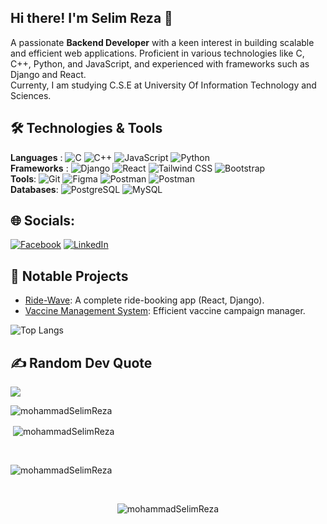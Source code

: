 ## Hi there! I'm Selim Reza 👋
A passionate **Backend Developer** with a keen interest in building scalable and efficient web applications. Proficient in various technologies like C, C++, Python, and JavaScript, and experienced with frameworks such as Django and React.<br> Currenty, I am studying C.S.E at University Of Information Technology and Sciences.




## 🛠️ Technologies & Tools

<p align="left">
  <strong>Languages</strong> :
  <img src="https://img.shields.io/badge/c-%2300599C.svg?style=flat-square&logo=c&logoColor=white" alt="C" />
  <img src="https://img.shields.io/badge/c++-%2300599C.svg?style=flat-square&logo=c%2B%2B&logoColor=white" alt="C++" />
  <img src="https://img.shields.io/badge/javascript-%23323330.svg?style=flat-square&logo=javascript&logoColor=%23F7DF1E" alt="JavaScript" />
  <img src="https://img.shields.io/badge/python-%2314354C.svg?style=flat-square&logo=python&logoColor=white" alt="Python" />
  <br>
  <strong>Frameworks</strong> :
  <img src="https://img.shields.io/badge/django-%23092E20.svg?style=flat-square&logo=django&logoColor=white" alt="Django" />
  <img src="https://img.shields.io/badge/react-%2320232a.svg?style=flat-square&logo=react&logoColor=%2361DAFB" alt="React" />
  <img src="https://img.shields.io/badge/tailwindcss-%2338B2AC.svg?style=flat-square&logo=tailwind-css&logoColor=white" alt="Tailwind CSS" />
  <img src="https://img.shields.io/badge/bootstrap-%23563D7C.svg?style=flat-square&logo=bootstrap&logoColor=white" alt="Bootstrap" />
  <br>
 <strong>Tools</strong>:
  <img src="https://img.shields.io/badge/git-%23F05032.svg?style=flat-square&logo=git&logoColor=white" alt="Git" />
  <img src="https://img.shields.io/badge/figma-%23F24E1E.svg?style=flat-square&logo=figma&logoColor=white" alt="Figma" />
  <img src="" alt="Postman"/>
  <img src="https://img.shields.io/badge/Postman-FF6C37?style=flat-square&logo=postman&logoColor=white" alt="Postman"/>
  <br>
 <strong>Databases</strong>:
  <img src="https://img.shields.io/badge/postgresql-%23336791.svg?style=flat-square&logo=postgresql&logoColor=white" alt="PostgreSQL" />
  <img src="https://img.shields.io/badge/mysql-%2300f.svg?style=flat-square&logo=mysql&logoColor=white" alt="MySQL" />
</p>

## 🌐 Socials:
[![Facebook](https://img.shields.io/badge/Facebook-%231877F2.svg?logo=Facebook&logoColor=white)](https://facebook.com/https://www.facebook.com/srreza1999/) 
[![LinkedIn](https://img.shields.io/badge/LinkedIn-%230077B5.svg?logo=linkedin&logoColor=white)](https://linkedin.com/in/https://www.linkedin.com/in/selim-reza-a38a37318/) 

## 🚀 Notable Projects
- [Ride-Wave](https://github.com/mohammadSelimReza/Ride_wave_client): A complete ride-booking app (React, Django).
- [Vaccine Management System](https://github.com/mohammadSelimReza/Vaccine_Management_System): Efficient vaccine campaign manager.


![Top Langs](https://github-readme-stats.vercel.app/api/top-langs/?username=mohammadSelimReza&layout=compact)

## ✍️ Random Dev Quote
![](https://quotes-github-readme.vercel.app/api?type=horizontal&theme=radical)
<br>
<p><img align="left" src="https://github-readme-stats.vercel.app/api/top-langs?username=mohammadselimreza&show_icons=true&locale=en&layout=compact" alt="mohammadSelimReza" /></p>
<br>
<p>&nbsp;<img align="center" src="https://github-readme-stats.vercel.app/api?username=mohammadselimreza&show_icons=true&locale=en" alt="mohammadSelimReza" /></p>
<br>
<p><img align="center" src="https://github-readme-streak-stats.herokuapp.com/?user=mohammadSelimReza&" alt="mohammadSelimReza" /></p>
<br>
<p align="center"> <img src="https://komarev.com/ghpvc/?username=mohammadselimreza&label=Profile%20views&color=0e75b6&style=flat" alt="mohammadSelimReza" /> </p>
